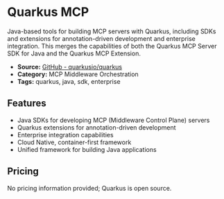 # Quarkus MCP

Java-based tools for building MCP servers with Quarkus, including SDKs and extensions for annotation-driven development and enterprise integration. This merges the capabilities of both the Quarkus MCP Server SDK for Java and the Quarkus MCP Extension.

- **Source:** [GitHub - quarkusio/quarkus](https://github.com/quarkusio/quarkus)
- **Category:** MCP Middleware Orchestration
- **Tags:** quarkus, java, sdk, enterprise

## Features
- Java SDKs for developing MCP (Middleware Control Plane) servers
- Quarkus extensions for annotation-driven development
- Enterprise integration capabilities
- Cloud Native, container-first framework
- Unified framework for building Java applications

## Pricing
No pricing information provided; Quarkus is open source.
